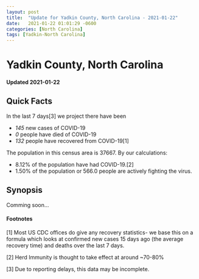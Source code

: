 ```yaml
---
layout: post
title:  "Update for Yadkin County, North Carolina - 2021-01-22"
date:   2021-01-22 01:01:29 -0600
categories: [North Carolina]
tags: [Yadkin-North Carolina]
---
```


# Yadkin County, North Carolina
#### Updated 2021-01-22

## Quick Facts

In the last 7 days[3] we project there have been
- *145* new cases of COVID-19
- *0* people have died of COVID-19
- *132* people have recovered from COVID-19[1]

The population in this census area is 37667. By our calculations:
- 8.12% of the population have had COVID-19.[2]
- 1.50% of the population or 566.0 people are actively fighting the virus.

## Synopsis

Comming soon...


#### Footnotes

[1] Most US CDC offices do give any recovery statistics- we base this on a formula which looks at confirmed new cases
15 days ago (the average recovery time) and deaths over the last 7 days.

[2] Herd Immunity is thought to take effect at around ~70-80%

[3] Due to reporting delays, this data may be incomplete.
 
    